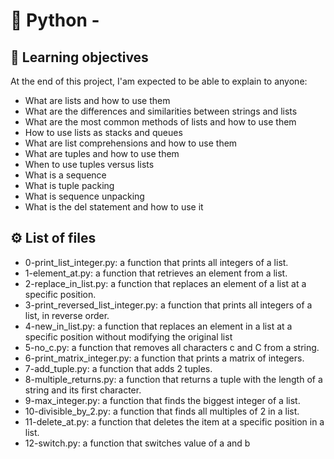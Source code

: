 # :snake: Python - 

## 📖 Learning objectives
At the end of this project, I'am expected to be able to explain to anyone:

- What are lists and how to use them
- What are the differences and similarities between strings and lists
- What are the most common methods of lists and how to use them
- How to use lists as stacks and queues
- What are list comprehensions and how to use them
- What are tuples and how to use them
- When to use tuples versus lists
- What is a sequence
- What is tuple packing
- What is sequence unpacking
- What is the del statement and how to use it

## ⚙️ List of files
- 0-print_list_integer.py: a function that prints all integers of a list.
- 1-element_at.py: a function that retrieves an element from a list.
- 2-replace_in_list.py: a function that replaces an element of a list at a specific position.
- 3-print_reversed_list_integer.py: a function that prints all integers of a list, in reverse order.
- 4-new_in_list.py: a function that replaces an element in a list at a specific position without modifying the original list
- 5-no_c.py: a function that removes all characters c and C from a string.
- 6-print_matrix_integer.py: a function that prints a matrix of integers.
- 7-add_tuple.py: a function that adds 2 tuples.
- 8-multiple_returns.py: a function that returns a tuple with the length of a string and its first character.
- 9-max_integer.py: a function that finds the biggest integer of a list.
- 10-divisible_by_2.py: a function that finds all multiples of 2 in a list.
- 11-delete_at.py: a function that deletes the item at a specific position in a list.
- 12-switch.py: a function that switches value of a and b
